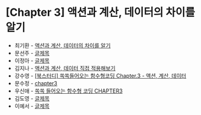 # [Chapter 3] 액션과 계산, 데이터의 차이를 알기

- 최기환 - [액션과 계산, 데이터의 차이를 알기](https://circular-error-a3d.notion.site/605ed11e10a242b785c4c2af9c5d5bb6?pvs=4)
- 문선주 - [글제목](링크)
- 이정아 - [글제목](링크)
- 김지나 - [액션과 계산, 데이터 직접 적용해보기](https://ripe-curio-e9a.notion.site/chap3-8ebfdd03259c4add9f6cb5ca602ad09e?pvs=4)
- 강수영 - [[북스터디] 쏙쏙들어오는 함수형코딩 Chapter.3 - 액션, 계산, 데이터](https://velog.io/@sooyoung15928/%EB%B6%81%EC%8A%A4%ED%84%B0%EB%94%94-%EC%8F%99%EC%8F%99%EB%93%A4%EC%96%B4%EC%98%A4%EB%8A%94-%ED%95%A8%EC%88%98%ED%98%95%EC%BD%94%EB%94%A9-Chapter.3-%EC%95%A1%EC%85%98-%EA%B3%84%EC%82%B0-%EB%8D%B0%EC%9D%B4%ED%84%B0)
- 문수정 - [chapter3](https://velog.io/@coffeeeee/chapter3)
- 우신애 - [쏙쏙 들어오는 함수형 코딩 CHAPTER3](https://velog.io/@wooshinae/%EC%8F%99%EC%8F%99-%EB%93%A4%EC%96%B4%EC%98%A4%EB%8A%94-%ED%95%A8%EC%88%98%ED%98%95%EC%BD%94%EB%94%A9-CHAPTER3)
- 김도영 - [글제목](링크)
- 이예서 - [글제목](링크)

